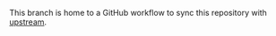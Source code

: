 This branch is home to a GitHub workflow to sync this repository with [upstream](https://sourceware.org/git/binutils-gdb.git).

